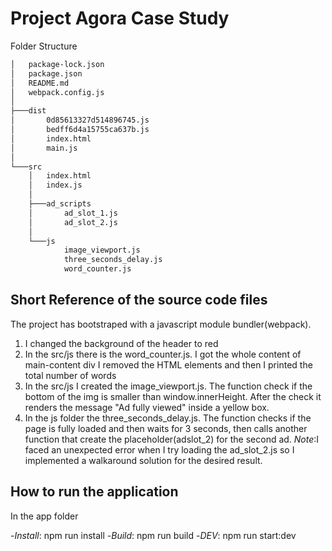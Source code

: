 # Project Agora Case Study 

Folder Structure
```bash
│   package-lock.json
│   package.json
│   README.md
│   webpack.config.js
│
├───dist
│       0d85613327d514896745.js
│       bedff6d4a15755ca637b.js
│       index.html
│       main.js
│
└───src
    │   index.html
    │   index.js
    │
    ├───ad_scripts
    │       ad_slot_1.js
    │       ad_slot_2.js
    │
    └───js
            image_viewport.js
            three_seconds_delay.js
            word_counter.js
```
## Short Reference of the source code files

The project has bootstraped with a javascript module bundler(webpack).

1) I changed the background of the header to red
2) In the src/js there is the word_counter.js. I got the whole content of main-content div I removed the HTML elements and then I printed the total number of words
3) In the src/js I created the image_viewport.js. The function check if the bottom of the img is smaller than window.innerHeight. After the check it renders the message "Ad fully viewed" inside a yellow box.
4) In the js folder the three_seconds_delay.js. The function checks if the page is fully loaded and then waits for 3 seconds, then calls another function that create the placeholder(adslot_2) for the second ad.
*Note*:I faced an unexpected error when I try loading the ad_slot_2.js so I implemented a walkaround solution for the desired result.

## How to run the application
In the app folder

-*Install*: npm run install
-*Build*: npm run build
-*DEV*: npm run start:dev
